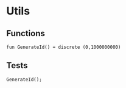 # Utils

## Functions

```
fun GenerateId() = discrete (0,1000000000)
```

## Tests

```
GenerateId();
```